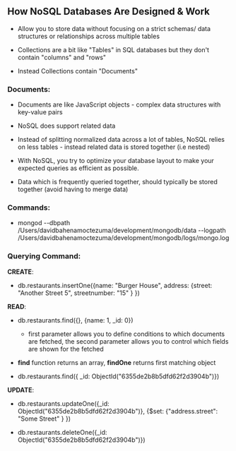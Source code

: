 ## How NoSQL Databases Are Designed & Work

- Allow you to store data without focusing on a strict schemas/ data structures or relationships across multiple tables

- Collections are a bit like "Tables" in SQL databases but they don't contain "columns" and "rows"

- Instead Collections contain "Documents"

### Documents:

- Documents are like JavaScript objects - complex data structures with key-value pairs

- NoSQL does support related data

- Instead of splitting normalized data across a lot of tables, NoSQL relies on less tables - instead related data is stored together (i.e nested)

- With NoSQL, you try to optimize your database layout to make your expected queries as efficient as possible.

- Data which is frequently queried together, should typically be stored together (avoid having to merge data)

### Commands:

- mongod --dbpath /Users/davidbahenamoctezuma/development/mongodb/data --logpath /Users/davidbahenamoctezuma/development/mongodb/logs/mongo.log

### Querying Command:

**CREATE**:

- db.restaurants.insertOne({name: "Burger House", address: {street: "Another Street 5", streetnumber: "15" } })

**READ**:

- db.restaurants.find({}, {name: 1, \_id: 0})
  - first parameter allows you to define conditions to which documents are fetched, the second parameter allows you to control which fields are shown for the fetched
- **find** function returns an array, **findOne** returns first matching object

- db.restaurants.find({ \_id: ObjectId("6355de2b8b5dfd62f2d3904b")})

**UPDATE**:

- db.restaurants.updateOne({\_id: ObjectId("6355de2b8b5dfd62f2d3904b")}, {$set: {"address.street": "Some Street" } })

- db.restaurants.deleteOne({\_id: ObjectId("6355de2b8b5dfd62f2d3904b")})
